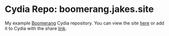 # Cydia Repo: boomerang.jakes.site

My example [Boomerang](https://github.com/Jake0oo0/boomerang) Cydia repository. You can view the site [here](https://boomerang.jakes.site) or add it to Cydia with the share [link](cydia://url/https://cydia.saurik.com/api/share#?source=http://cydia.jakes.site).